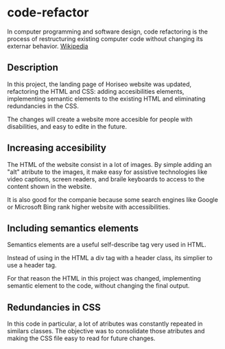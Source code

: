 # code-refactor

In computer programming and software design, code refactoring is the process of restructuring existing computer code without changing its externar behavior. [Wikipedia](https://en.wikipedia.org/wiki/Code_refactoring)

## Description

In this project, the landing page of Horiseo website was updated, refactoring the HTML and CSS: adding accesibilities elements, implementing semantic elements to the existing HTML and eliminating redundancies in the CSS.

The changes will create a website more accesible for people with disabilities, and easy to edite in the future.


## Increasing accesibility

The HTML of the website consist in a lot of images. By simple adding an "alt" atribute to the images, it make easy for assistive technologies like video captions, screen readers, and braile keyboards to access to the content shown in the website.

It is also good for the companie because some search engines like Google or Microsoft Bing rank higher website with accessibilities.

## Including semantics elements

Semantics elements are a useful self-describe tag very used in HTML.

Instead of using in the HTML a div tag with a header class, its simplier to use a header tag.

For that reason the HTML in this project was changed, implementing semantic element to the code, without changing the final output.

## Redundancies in CSS

In this code in particular, a lot of atributes was constantly repeated in similars classes. The objective was to consolidate those atributes and making the CSS file easy to read for future changes.